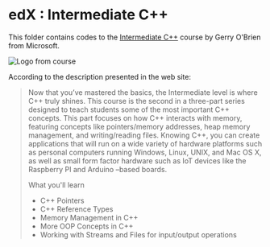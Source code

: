 # edX : Intermediate C++

This folder contains codes to the [Intermediate C++](https://www.edx.org/course/intermediate-c-microsoft-dev210-2x-0) course by Gerry O'Brien from Microsoft. 

![Logo from course](https://prod-discovery.edx-cdn.org/media/course/image/c93f8bcf-d2dd-48ae-940e-aeea8d263725-36d95bbed5f1.small.jpg)

According to the description presented in the web site:

> Now that you’ve mastered the basics, the Intermediate level is where C++ truly shines.
> This course is the second in a three-part series designed to teach students some of the most important C++ concepts. This part focuses on how C++ interacts with memory, featuring concepts like pointers/memory addresses, heap memory management, and writing/reading files.
> Knowing C++, you can create applications that will run on a wide variety of hardware platforms such as personal computers running Windows, Linux, UNIX, and Mac OS X, as well as small form factor hardware such as IoT devices like the Raspberry PI and Arduino –based boards.
> 
> What you'll learn
> 
> - C++ Pointers
> - C++ Reference Types
> - Memory Management in C++
> - More OOP Concepts in C++
> - Working with Streams and Files for input/output operations


